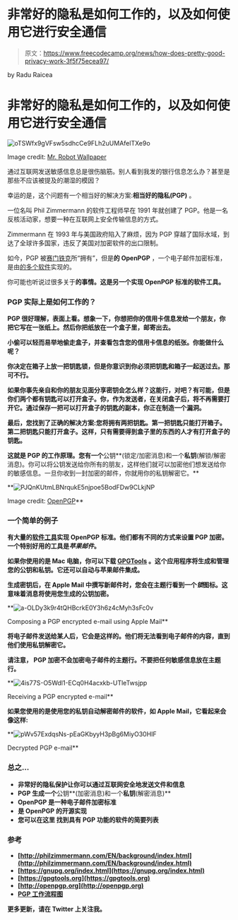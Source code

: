 # 非常好的隐私是如何工作的，以及如何使用它进行安全通信

> 原文：<https://www.freecodecamp.org/news/how-does-pretty-good-privacy-work-3f5f75ecea97/>

by Radu Raicea

# 非常好的隐私是如何工作的，以及如何使用它进行安全通信

![oTSWfx9gVFsw5sdhcCe9FLh2uUMAfelTXe9o](img/a3a27538e072dadd67735c6ae4fbc2f9.png)

Image credit: [Mr. Robot Wallpaper](http://wallpaperswide.com/fsociety_mr_robot_hacking-wallpapers.html)

通过互联网发送敏感信息总是很伤脑筋。别人看到我发的银行信息怎么办？甚至是那些不应该被提及的潮湿的模因？

幸运的是，这个问题有一个相当好的解决方案:**相当好的隐私(PGP)** 。

一位名叫 Phil Zimmermann 的软件工程师早在 1991 年就创建了 PGP。他是一名反核活动家，想要一种在互联网上安全传输信息的方式。

Zimmermann 在 1993 年与美国政府陷入了麻烦，因为 PGP 穿越了国际水域，到达了全球许多国家，违反了美国对加密软件的出口限制。

如今，PGP 被[赛门铁克](https://en.wikipedia.org/wiki/Symantec)所“拥有”，但是**的 OpenPGP** ，一个电子邮件加密标准，是由[的多个软件](http://openpgp.org/software/)实现的。

你可能也听说过很多关于[](https://gnupg.org)**的事情。这是另一个实现 OpenPGP 标准的软件工具。**

### **PGP 实际上是如何工作的？**

**PGP 很好理解，表面上看。想象一下，你想把你的信用卡信息发给一个朋友，你把它写在一张纸上。然后你把纸放在一个盒子里，邮寄出去。**

**小偷可以轻而易举地偷走盒子，并查看包含您的信用卡信息的纸张。你能做什么呢？**

**你决定在箱子上放一把钥匙锁，但是你意识到你必须把钥匙和箱子一起送过去。那可不行。**

**如果你事先亲自和你的朋友见面分享密钥会怎么样？这能行，对吧？有可能，但是你们两个都有钥匙可以打开盒子。你，作为发送者，在关闭盒子后，将不再需要打开它。通过保存一把可以打开盒子的钥匙的副本，你正在制造一个漏洞。**

**最后，您找到了正确的解决方案:您将拥有两把钥匙。第一把钥匙只能打开箱子。第二把钥匙只能打开盒子。这样，只有需要得到盒子里的东西的人才有打开盒子的钥匙。**

**这就是 PGP 的工作原理。您有一个**公钥**(锁定/加密消息)和一个**私钥**(解锁/解密消息)。你可以将公钥发送给你所有的朋友，这样他们就可以加密他们想发送给你的敏感信息。一旦你收到一封加密的邮件，你就用你的私钥解密它。**

**![PJQnKUtmLBNrqukE5njpoe5BodFDw9CLkjNP](img/69e8c68810ee3814c8fdca8b3f8394cb.png)

Image credit: [OpenPGP](https://www.goanywhere.com/managed-file-transfer/encryption/open-pgp)** 

### **一个简单的例子**

**有大量的[软件工具](http://openpgp.org/software/)实现 OpenPGP 标准。他们都有不同的方式来设置 PGP 加密。一个特别好用的工具是*苹果邮件*。**

**如果你使用的是 Mac 电脑，你可以下载 [GPGTools](https://gpgtools.org) 。这个应用程序将生成和管理您的公钥和私钥。它还可以自动与苹果邮件集成。**

**生成密钥后，在 Apple Mail 中撰写新邮件时，您会在主题行看到一个*锁*图标。这意味着消息将使用您生成的公钥加密。**

**![a-OLDy3k9r4tQHBcrkE0Y3h6z4cMyh3sFc0v](img/ddabe8a72539d20d8c19111627ff6314.png)

Composing a PGP encrypted e-mail using Apple Mail** 

**将电子邮件发送给某人后，它会是这样的。他们将无法看到电子邮件的内容，直到他们使用私钥解密它。**

**请注意， **PGP 加密不会加密电子邮件**的主题行。不要把任何敏感信息放在主题行。**

**![4is77S-O5Wdl1-ECq0H4acxkb-UTleTwsjpp](img/368220be45eccc8981fd24518b3a98ca.png)

Receiving a PGP encrypted e-mail** 

**如果您使用的是使用您的私钥自动解密邮件的软件，如 Apple Mail，它看起来会像这样:**

**![pWv57ExdqsNs-pEaGKbyyH3pBg6MiyO30HIF](img/a0f8e1b0ab454b264eb72349111fdeb2.png)

Decrypted PGP e-mail** 

### **总之…**

*   **非常好的隐私保护让你可以通过互联网安全地发送文件和信息**
*   **PGP 生成一个**公钥**(加密消息)和一个**私钥**(解密消息)**
*   **OpenPGP 是一种电子邮件加密标准**
*   **[](https://gnupg.org)**是 OpenPGP 的开源实现****
*   ****您可以在这里 找到具有 PGP 功能的软件的简要列表[](http://openpgp.org/software/)****

### ******参考******

*   ******[http://philzimmermann.com/EN/background/index.html](http://philzimmermann.com/EN/background/index.html)******
*   ******[https://gnupg.org/index.html](https://gnupg.org/index.html)******
*   ******[https://gpgtools.org](https://gpgtools.org)******
*   ******[http://openpgp.org](http://openpgp.org)******
*   ******[PGP 工作流程图](https://www.goanywhere.com/managed-file-transfer/encryption/open-pgp)******

******更多更新，请在 Twitter 上关注我。******
